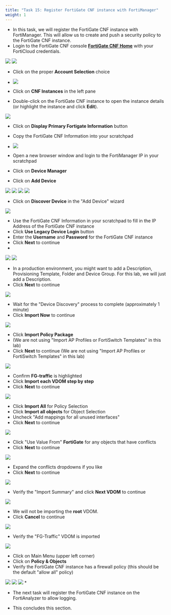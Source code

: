 ```yaml
---
title: "Task 15: Register FortiGate CNF instance with FortiManager"
weight: 1
---
```


* In this task, we will register the FortiGate CNF instance with FortiManager. This will allow us to create and push a security policy to the FortiGate CNF instance.
* Login to the FortiGate CNF console [**FortiGate CNF Home**](https://fortigatecnf.com) with your FortiCloud credentials.

![](image-t15-1.png)
![](image-t15-2.png)

* Click on the proper **Account Selection** choice

* ![](image-t15-3.png)

* Click on **CNF Instances** in the left pane
* Double-click on the FortiGate CNF instance to open the instance details (or highlight the instance and click **Edit**).

![](image-t15-4.png)

* Click on **Display Primary Fortigate Information** button
* Copy the FortiGate CNF Information into your scratchpad

* ![](image-t15-6.png)

* Open a new browser window and login to the FortiManager IP in your scratchpad
* Click on **Device Manager** 
* Click on **Add Device**

![](image-t15-7.png)
![](image-t15-8.png)
![](image-t15-9.png)
![](image-t15-10.png)

* Click on **Discover Device** in the "Add Device" wizard

![](image-t15-11.png)

* Use the FortiGate CNF Information in your scratchpad to fill in the IP Address of the FortiGate CNF instance
* Click **Use Legacy Device Login** button
* Enter the **Username** and **Password** for the FortiGate CNF instance
* Click **Next** to continue
* 
![](image-t15-12.png)
![](image-t15-13.png)

* In a production environment, you might want to add a Description, Provisioning Template, Folder and Device Group. For this lab, we will just add a Description.
* Click **Next** to continue

![](image-t15-14.png)

* Wait for the "Device Discovery" process to complete (approximately 1 minute) 
* Click **Import Now** to continue

![](image-t15-15.png)

* Click **Import Policy Package** 
* (We are not using "Import AP Profiles or FortiSwitch Templates" in this lab)
* Click **Next** to continue (We are not using "Import AP Profiles or FortiSwitch Templates" in this lab)

![](image-t15-16.png)

* Confirm **FG-traffic** is highlighted
* Click **Import each VDOM step by step**
* Click **Next** to continue

![](image-t15-17.png)

* Click **Import All** for Policy Selection
* Click **Import all objects** for Object Selection
* Uncheck "Add mappings for all unused interfaces"
* Click **Next** to continue

![](image-t15-18.png)

* Click "Use Value From" **FortiGate** for any objects that have conflicts
* Click **Next** to continue

![](image-t15-19.png)

* Expand the conflicts dropdowns if you like 
* Click **Next** to continue

![](image-t15-20.png)

* Verify the "Import Summary" and click **Next VDOM** to continue

![](image-t15-21.png)

* We will not be importing the **root** VDOM. 
* Click **Cancel** to continue

![](image-t15-22.png)

* Verify the "FG-Traffic" VDOM is imported

![](image-t15-23.png)

* Click on Main Menu (upper left corner)
* Click on **Policy & Objects**
* Verify the FortiGate CNF instance has a firewall policy (this should be the default "allow all" policy)

![](image-t15-24.png)
![](image-t15-25.png)
![](image-t15-26.png)
* 
* The next task will register the FortiGate CNF instance on the FortiAnalyzer to allow logging.

* This concludes this section.

